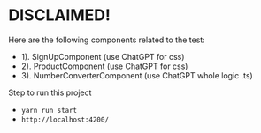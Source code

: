 # DISCLAIMED!
Here are the following components related to the test:
- 1). SignUpComponent (use ChatGPT for css)
- 2). ProductComponent (use ChatGPT for css)
- 3). NumberConverterComponent (use ChatGPT whole logic .ts)

Step to run this project
- `yarn run start`
- `http://localhost:4200/`
